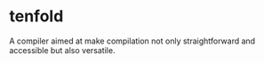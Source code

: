 # tenfold
A compiler aimed at make compilation not only straightforward and accessible but also versatile.
